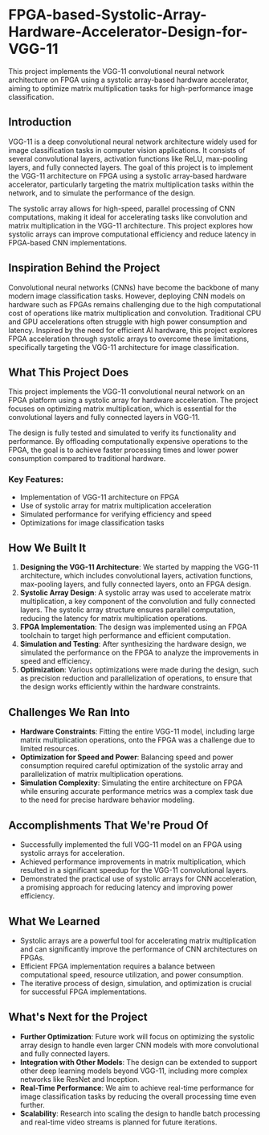 # FPGA-based-Systolic-Array-Hardware-Accelerator-Design-for-VGG-11
This project implements the VGG-11 convolutional neural network architecture on FPGA using a systolic array-based hardware accelerator, aiming to optimize matrix multiplication tasks for high-performance image classification. 

## Introduction
VGG-11 is a deep convolutional neural network architecture widely used for image classification tasks in computer vision applications. It consists of several convolutional layers, activation functions like ReLU, max-pooling layers, and fully connected layers. The goal of this project is to implement the VGG-11 architecture on FPGA using a systolic array-based hardware accelerator, particularly targeting the matrix multiplication tasks within the network, and to simulate the performance of the design.

The systolic array allows for high-speed, parallel processing of CNN computations, making it ideal for accelerating tasks like convolution and matrix multiplication in the VGG-11 architecture. This project explores how systolic arrays can improve computational efficiency and reduce latency in FPGA-based CNN implementations.

## Inspiration Behind the Project
Convolutional neural networks (CNNs) have become the backbone of many modern image classification tasks. However, deploying CNN models on hardware such as FPGAs remains challenging due to the high computational cost of operations like matrix multiplication and convolution. Traditional CPU and GPU accelerations often struggle with high power consumption and latency. Inspired by the need for efficient AI hardware, this project explores FPGA acceleration through systolic arrays to overcome these limitations, specifically targeting the VGG-11 architecture for image classification.

## What This Project Does
This project implements the VGG-11 convolutional neural network on an FPGA platform using a systolic array for hardware acceleration. The project focuses on optimizing matrix multiplication, which is essential for the convolutional layers and fully connected layers in VGG-11. 

The design is fully tested and simulated to verify its functionality and performance. By offloading computationally expensive operations to the FPGA, the goal is to achieve faster processing times and lower power consumption compared to traditional hardware.

### Key Features:
- Implementation of VGG-11 architecture on FPGA
- Use of systolic array for matrix multiplication acceleration
- Simulated performance for verifying efficiency and speed
- Optimizations for image classification tasks

## How We Built It
1. **Designing the VGG-11 Architecture**: We started by mapping the VGG-11 architecture, which includes convolutional layers, activation functions, max-pooling layers, and fully connected layers, onto an FPGA design.
2. **Systolic Array Design**: A systolic array was used to accelerate matrix multiplication, a key component of the convolution and fully connected layers. The systolic array structure ensures parallel computation, reducing the latency for matrix multiplication operations.
3. **FPGA Implementation**: The design was implemented using an FPGA toolchain to target high performance and efficient computation.
4. **Simulation and Testing**: After synthesizing the hardware design, we simulated the performance on the FPGA to analyze the improvements in speed and efficiency.
5. **Optimization**: Various optimizations were made during the design, such as precision reduction and parallelization of operations, to ensure that the design works efficiently within the hardware constraints.

## Challenges We Ran Into
- **Hardware Constraints**: Fitting the entire VGG-11 model, including large matrix multiplication operations, onto the FPGA was a challenge due to limited resources.
- **Optimization for Speed and Power**: Balancing speed and power consumption required careful optimization of the systolic array and parallelization of matrix multiplication operations.
- **Simulation Complexity**: Simulating the entire architecture on FPGA while ensuring accurate performance metrics was a complex task due to the need for precise hardware behavior modeling.

## Accomplishments That We're Proud Of
- Successfully implemented the full VGG-11 model on an FPGA using systolic arrays for acceleration.
- Achieved performance improvements in matrix multiplication, which resulted in a significant speedup for the VGG-11 convolutional layers.
- Demonstrated the practical use of systolic arrays for CNN acceleration, a promising approach for reducing latency and improving power efficiency.

## What We Learned
- Systolic arrays are a powerful tool for accelerating matrix multiplication and can significantly improve the performance of CNN architectures on FPGAs.
- Efficient FPGA implementation requires a balance between computational speed, resource utilization, and power consumption.
- The iterative process of design, simulation, and optimization is crucial for successful FPGA implementations.

## What's Next for the Project
- **Further Optimization**: Future work will focus on optimizing the systolic array design to handle even larger CNN models with more convolutional and fully connected layers.
- **Integration with Other Models**: The design can be extended to support other deep learning models beyond VGG-11, including more complex networks like ResNet and Inception.
- **Real-Time Performance**: We aim to achieve real-time performance for image classification tasks by reducing the overall processing time even further.
- **Scalability**: Research into scaling the design to handle batch processing and real-time video streams is planned for future iterations.




